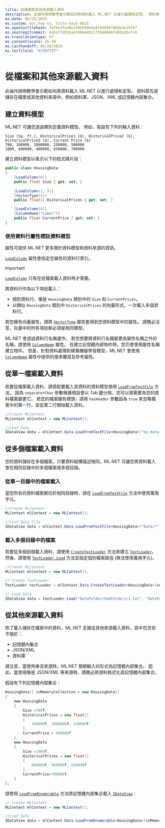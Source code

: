 ```yaml
---
title: 從檔案和其他來源載入資料
description: 此操作說明教學會示範如何將資料載入 ML.NET 以進行處理和定型。 資料原先是儲存在檔案或其他資料來源中，例如資料庫、JSON、XML 或記憶體內部集合。
ms.date: 06/25/2019
ms.custom: mvc,how-to, title-hack-0625
ms.openlocfilehash: fafbe3fed9e3f0b509eda4f9d8967965bde19767
ms.sourcegitcommit: bab17fd81bab7886449217356084bf4881d6e7c8
ms.translationtype: HT
ms.contentlocale: zh-TW
ms.lasthandoff: 06/26/2019
ms.locfileid: "67397737"
---
```

# <a name="load-data-from-files-and-other-sources"></a>從檔案和其他來源載入資料

此操作說明教學會示範如何將資料載入 ML.NET 以進行處理和定型。 資料原先是儲存在檔案或其他資料來源中，例如資料庫、JSON、XML 或記憶體內部集合。

## <a name="create-the-data-model"></a>建立資料模型

ML.NET 可讓您透過類別定義資料模型。 例如，假設有下列的輸入資料：

```text
Size (Sq. ft.), HistoricalPrice1 ($), HistoricalPrice2 ($), HistoricalPrice3 ($), Current Price ($)
700, 100000, 3000000, 250000, 500000
1000, 600000, 400000, 650000, 700000
```

建立資料模型以表示以下的程式碼片段：

```csharp
public class HousingData
{
    [LoadColumn(0)]
    public float Size { get; set; }
 
    [LoadColumn(1, 3)]
    [VectorType(3)]
    public float[] HistoricalPrices { get; set; }

    [LoadColumn(4)]
    [ColumnName("Label")]
    public float CurrentPrice { get; set; }
}
```

### <a name="annotating-the-data-model-with-column-attributes"></a>使用資料行屬性標註資料模型

屬性可提供 ML.NET 更多關於資料模型和資料來源的資訊。

[`LoadColumn`](xref:Microsoft.ML.Data.LoadColumnAttribute) 屬性會指定您屬性的資料行索引。

> [!IMPORTANT]
> [`LoadColumn`](xref:Microsoft.ML.Data.LoadColumnAttribute) 只有在從檔案載入資料時才需要。

將資料行作為以下項目載入： 
- 個別資料行，像是 `HousingData` 類別中的 `Size` 和 `CurrentPrices`。
- 以類似 `HousingData` 類別中 `HistoricalPrices` 的向量形式，一次載入多個資料行。

若您擁有向量屬性，請將 [`VectorType`](xref:Microsoft.ML.Data.VectorTypeAttribute) 屬性套用到您資料模型中的屬性。 請務必注意，向量中的所有項目都必須是相同類型。

ML.NET 會透過資料行名稱運作。 若您想要將資料行名稱變更為屬性名稱之外的名稱，請使用 [`ColumnName`](xref:Microsoft.ML.Data.ColumnNameAttribute) 屬性。 在建立記憶體內部物件時，您仍會使用屬性名稱建立物件。 但是，針對資料處理和建置機器學習模型，ML.NET 會使用 [`ColumnName`](xref:Microsoft.ML.Data.ColumnNameAttribute) 屬性中提供的值來覆寫及參考屬性。

## <a name="load-data-from-a-single-file"></a>從單一檔案載入資料

若要從檔案載入資料，請搭配要載入其資料的資料模型使用 [`LoadFromTextFile`](xref:Microsoft.ML.TextLoaderSaverCatalog.LoadFromTextFile*) 方法。 因為 `separatorChar` 參數根據預設會以 Tab 鍵分隔，您可以視需要為您的資料檔案變更它。 若您的檔案擁有標頭，請將 `hasHeader` 參數設為 `true` 來忽略檔案中的第一行，並從第二行開始載入資料。

```csharp
//Create MLContext
MLContext mlContext = new MLContext();

//Load Data
IDataView data = mlContext.Data.LoadFromTextFile<HousingData>("my-data-file.csv", separatorChar: ',', hasHeader: true);
```

## <a name="load-data-from-multiple-files"></a>從多個檔案載入資料

您的資料儲存在多個檔案，只要資料結構描述相同，ML.NET 可讓您將資料載入會在相同目錄中的多個檔案或多個目錄。

### <a name="load-from-files-in-a-single-directory"></a>從單一目錄中的檔案載入

當您所有的資料檔案都位於相同目錄時，請在 [`LoadFromTextFile`](xref:Microsoft.ML.TextLoaderSaverCatalog.LoadFromTextFile*) 方法中使用萬用字元。

```csharp
//Create MLContext
MLContext mlContext = new MLContext();

//Load Data File
IDataView data = mlContext.Data.LoadFromTextFile<HousingData>("Data/*", separatorChar: ',', hasHeader: true);
```

### <a name="load-from-files-in-multiple-directories"></a>載入多個目錄中的檔案

若要從多個目錄載入資料，請使用 [`CreateTextLoader`](xref:Microsoft.ML.TextLoaderSaverCatalog.CreateTextLoader*) 方法來建立 [`TextLoader`](xref:Microsoft.ML.Data.TextLoader)。 然後，請使用 [`TextLoader.Load`](xref:Microsoft.ML.DataLoaderExtensions.Load*) 方法並指定個別檔案路徑 (無法使用萬用字元)。

```csharp
//Create MLContext
MLContext mlContext = new MLContext();

// Create TextLoader
TextLoader textLoader = mlContext.Data.CreateTextLoader<HousingData>(separatorChar: ',', hasHeader: true);

// Load Data
IDataView data = textLoader.Load("DataFolder/SubFolder1/1.txt", "DataFolder/SubFolder2/1.txt");
```

## <a name="load-data-from-other-sources"></a>從其他來源載入資料

除了載入儲存在檔案中的資料，ML.NET 支援從其他來源載入資料，其中包含但不限於：

- 記憶體內集合
- JSON/XML
- 資料庫

請注意，當使用串流來源時，ML.NET 預期輸入的形式為記憶體內部集合。 因此，當使用像是 JSON/XML 等來源時，請務必將資料格式化成記憶體內部集合。

假設有下列記憶體內部集合：

```csharp
HousingData[] inMemoryCollection = new HousingData[]
{
    new HousingData
    {
        Size =700f,
        HistoricalPrices = new float[]
        {
            100000f, 3000000f, 250000f
        },
        CurrentPrice = 500000f
    },
    new HousingData
    {
        Size =1000f,
        HistoricalPrices = new float[]
        {
            600000f, 400000f, 650000f
        },
        CurrentPrice=700000f
    }
};
```

請使用 [`LoadFromEnumerable`](xref:Microsoft.ML.DataOperationsCatalog.LoadFromEnumerable*) 方法將記憶體內部集合載入 [`IDataView`](xref:Microsoft.ML.IDataView)：

```csharp
// Create MLContext
MLContext mlContext = new MLContext();

//Load Data
IDataView data = mlContext.Data.LoadFromEnumerable<HousingData>(inMemoryCollection);
```
